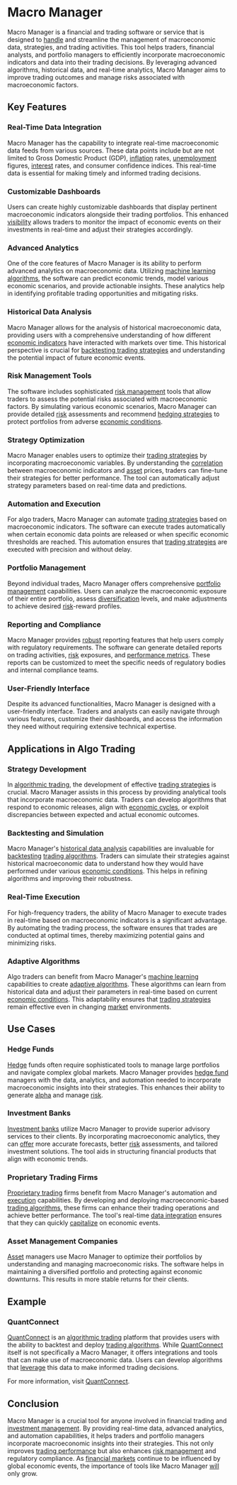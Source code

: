 # Macro Manager

Macro Manager is a financial and trading software or service that is designed to [handle](../h/handle.md) and streamline the management of macroeconomic data, strategies, and trading activities. This tool helps traders, financial analysts, and portfolio managers to efficiently incorporate macroeconomic indicators and data into their trading decisions. By leveraging advanced algorithms, historical data, and real-time analytics, Macro Manager aims to improve trading outcomes and manage risks associated with macroeconomic factors.

## Key Features

### Real-Time Data Integration

Macro Manager has the capability to integrate real-time macroeconomic data feeds from various sources. These data points include but are not limited to Gross Domestic Product (GDP), [inflation](../i/inflation.md) rates, [unemployment](../u/unemployment.md) figures, [interest](../i/interest.md) rates, and consumer confidence indices. This real-time data is essential for making timely and informed trading decisions.

### Customizable Dashboards

Users can create highly customizable dashboards that display pertinent macroeconomic indicators alongside their trading portfolios. This enhanced [visibility](../v/visibility.md) allows traders to monitor the impact of economic events on their investments in real-time and adjust their strategies accordingly.

### Advanced Analytics

One of the core features of Macro Manager is its ability to perform advanced analytics on macroeconomic data. Utilizing [machine learning algorithms](../m/machine_learning_algorithms_in_trading.md), the software can predict economic trends, model various economic scenarios, and provide actionable insights. These analytics help in identifying profitable trading opportunities and mitigating risks.

### Historical Data Analysis

Macro Manager allows for the analysis of historical macroeconomic data, providing users with a comprehensive understanding of how different [economic indicators](../e/economic_indicators.md) have interacted with markets over time. This historical perspective is crucial for [backtesting trading strategies](../b/backtesting_trading_strategies.md) and understanding the potential impact of future economic events.

### Risk Management Tools

The software includes sophisticated [risk management](../r/risk_management.md) tools that allow traders to assess the potential risks associated with macroeconomic factors. By simulating various economic scenarios, Macro Manager can provide detailed [risk](../r/risk.md) assessments and recommend [hedging strategies](../h/hedging_strategies.md) to protect portfolios from adverse [economic conditions](../e/economic_conditions.md).

### Strategy Optimization

Macro Manager enables users to optimize their [trading strategies](../t/trading_strategies.md) by incorporating macroeconomic variables. By understanding the [correlation](../c/correlation.md) between macroeconomic indicators and [asset](../a/asset.md) prices, traders can fine-tune their strategies for better performance. The tool can automatically adjust strategy parameters based on real-time data and predictions.

### Automation and Execution

For algo traders, Macro Manager can automate [trading strategies](../t/trading_strategies.md) based on macroeconomic indicators. The software can execute trades automatically when certain economic data points are released or when specific economic thresholds are reached. This automation ensures that [trading strategies](../t/trading_strategies.md) are executed with precision and without delay.

### Portfolio Management

Beyond individual trades, Macro Manager offers comprehensive [portfolio management](../p/par.md) capabilities. Users can analyze the macroeconomic exposure of their entire portfolio, assess [diversification](../d/diversification.md) levels, and make adjustments to achieve desired [risk](../r/risk.md)-reward profiles.

### Reporting and Compliance

Macro Manager provides [robust](../r/robust.md) reporting features that help users comply with regulatory requirements. The software can generate detailed reports on trading activities, [risk](../r/risk.md) exposures, and [performance metrics](../p/performance_metrics.md). These reports can be customized to meet the specific needs of regulatory bodies and internal compliance teams.

### User-Friendly Interface

Despite its advanced functionalities, Macro Manager is designed with a user-friendly interface. Traders and analysts can easily navigate through various features, customize their dashboards, and access the information they need without requiring extensive technical expertise.

## Applications in Algo Trading

### Strategy Development

In [algorithmic trading](../a/accountability.md), the development of effective [trading strategies](../t/trading_strategies.md) is crucial. Macro Manager assists in this process by providing analytical tools that incorporate macroeconomic data. Traders can develop algorithms that respond to economic releases, align with [economic cycles](../e/economic_cycles.md), or exploit discrepancies between expected and actual economic outcomes.

### Backtesting and Simulation

Macro Manager's [historical data analysis](../h/historical_data_analysis.md) capabilities are invaluable for [backtesting](../b/backtesting.md) [trading algorithms](../t/trading_algorithms.md). Traders can simulate their strategies against historical macroeconomic data to understand how they would have performed under various [economic conditions](../e/economic_conditions.md). This helps in refining algorithms and improving their robustness.

### Real-Time Execution

For high-frequency traders, the ability of Macro Manager to execute trades in real-time based on macroeconomic indicators is a significant advantage. By automating the trading process, the software ensures that trades are conducted at optimal times, thereby maximizing potential gains and minimizing risks.

### Adaptive Algorithms

Algo traders can benefit from Macro Manager's [machine learning](../m/machine_learning.md) capabilities to create [adaptive algorithms](../a/adaptive_algorithms.md). These algorithms can learn from historical data and adjust their parameters in real-time based on current [economic conditions](../e/economic_conditions.md). This adaptability ensures that [trading strategies](../t/trading_strategies.md) remain effective even in changing [market](../m/market.md) environments.

## Use Cases

### Hedge Funds

[Hedge](../h/hedge.md) funds often require sophisticated tools to manage large portfolios and navigate complex global markets. Macro Manager provides [hedge fund](../h/hedge_fund.md) managers with the data, analytics, and automation needed to incorporate macroeconomic insights into their strategies. This enhances their ability to generate [alpha](../a/alpha.md) and manage [risk](../r/risk.md).

### Investment Banks

[Investment banks](../i/investment_bank_(ib).md) utilize Macro Manager to provide superior advisory services to their clients. By incorporating macroeconomic analytics, they can [offer](../o/offer.md) more accurate forecasts, better [risk](../r/risk.md) assessments, and tailored investment solutions. The tool aids in structuring financial products that align with economic trends.

### Proprietary Trading Firms

[Proprietary trading](../p/proprietary_trading.md) firms benefit from Macro Manager's automation and [execution](../e/execution.md) capabilities. By developing and deploying macroeconomic-based [trading algorithms](../t/trading_algorithms.md), these firms can enhance their trading operations and achieve better performance. The tool's real-time [data integration](../d/data_integration.md) ensures that they can quickly [capitalize](../c/capitalize.md) on economic events.

### Asset Management Companies

[Asset](../a/asset.md) managers use Macro Manager to optimize their portfolios by understanding and managing macroeconomic risks. The software helps in maintaining a diversified portfolio and protecting against economic downturns. This results in more stable returns for their clients.

## Example

### QuantConnect

[QuantConnect](../q/quantconnect.md) is an [algorithmic trading](../a/accountability.md) platform that provides users with the ability to backtest and deploy [trading algorithms](../t/trading_algorithms.md). While [QuantConnect](../q/quantconnect.md) itself is not specifically a Macro Manager, it offers integrations and tools that can make use of macroeconomic data. Users can develop algorithms that [leverage](../l/leverage.md) this data to make informed trading decisions.

For more information, visit [QuantConnect](https://www.quantconnect.com).

## Conclusion

Macro Manager is a crucial tool for anyone involved in financial trading and [investment management](../i/investment_management.md). By providing real-time data, advanced analytics, and automation capabilities, it helps traders and portfolio managers incorporate macroeconomic insights into their strategies. This not only improves [trading performance](../t/trading_performance.md) but also enhances [risk management](../r/risk_management.md) and regulatory compliance. As [financial markets](../f/financial_market.md) continue to be influenced by global economic events, the importance of tools like Macro Manager [will](../w/will.md) only grow.